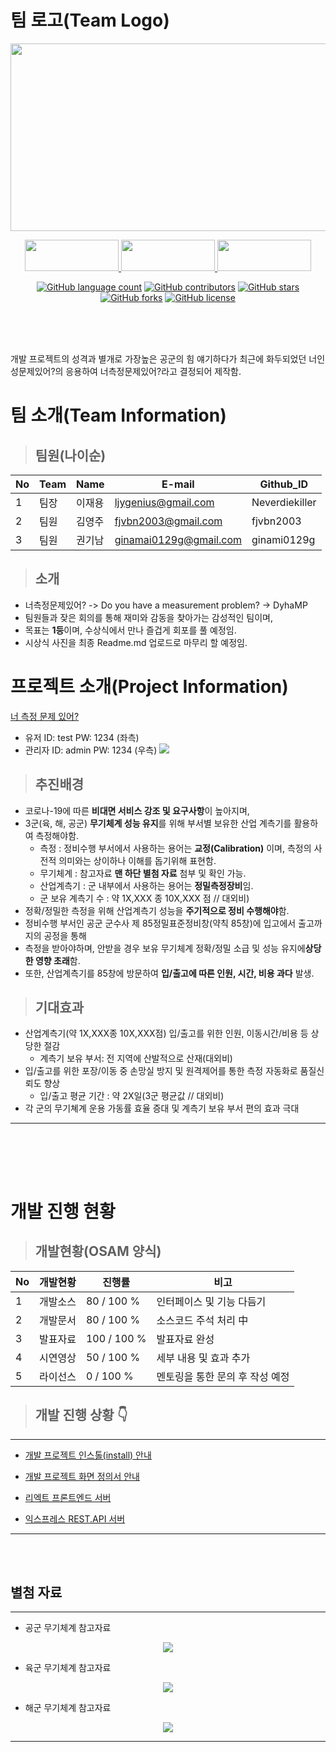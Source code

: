 # 팀 로고(Team Logo)

<p align = "center">
<img src="https://user-images.githubusercontent.com/5003195/95662255-8de88280-0b70-11eb-9b0a-c1d85243c82a.jpg" width="600px" height="300px"></img>
</p>

<p align="center">
	<a href="https://react-front-server.run.goorm.io/">
		<img src="https://user-images.githubusercontent.com/5003195/97741057-82f89080-1b25-11eb-8c50-a85d3dc08416.png" width="150px" height="50px" />
	</a>
	<a href="https://github.com/osamhack2020/WEB_WebbasedAutomatedMeasurementService_Doyouhaveameasurementproblem/files/5466857/Automated.Measurement.Service_UI_define.file.pdf">
		<img src="https://user-images.githubusercontent.com/5003195/97741320-dd91ec80-1b25-11eb-8b41-688cf98f0c94.png" width="150px" height="50px" />
	</a>
	<a href="https://github.com/osamhack2020/WEB_WebbasedAutomatedMeasurementService_Doyouhaveameasurementproblem/files/5466862/_.pdf">
		<img src="https://user-images.githubusercontent.com/5003195/97741108-999ee780-1b25-11eb-976b-d5a59dfa4a7f.png" 
      width="150px" height="50px" />
	</a>
</p>



<p align="center">
	<a href="https://github.com/osamhack2020/WEB_WebbasedAutomatedMeasurementService_Doyouhaveameasurementproblem/search?l=TSX&type=code"><img alt="GitHub language count" src="https://img.shields.io/github/languages/count/osamhack2020/WEB_WebbasedAutomatedMeasurementService_Doyouhaveameasurementproblem"></a>
	<a href="https://github.com/osamhack2020/WEB_WebbasedAutomatedMeasurementService_Doyouhaveameasurementproblem/graphs/contributors"><img alt="GitHub contributors" src="https://img.shields.io/github/contributors/osamhack2020/WEB_WebbasedAutomatedMeasurementService_Doyouhaveameasurementproblem?color=success"></a>
	<a href="https://github.com/osamhack2020/WEB_WebbasedAutomatedMeasurementService_Doyouhaveameasurementproblem/stargazers"><img alt="GitHub stars" src="https://img.shields.io/github/stars/osamhack2020/WEB_WebbasedAutomatedMeasurementService_Doyouhaveameasurementproblem"></a>
	<a href="https://github.com/osamhack2020/WEB_WebbasedAutomatedMeasurementService_Doyouhaveameasurementproblem/network"><img alt="GitHub forks" src="https://img.shields.io/github/forks/osamhack2020/WEB_WebbasedAutomatedMeasurementService_Doyouhaveameasurementproblem"></a>
	<a href="https://github.com/osamhack2020/WEB_WebbasedAutomatedMeasurementService_Doyouhaveameasurementproblem/blob/master/LICENSE"><img alt="GitHub license" src="https://img.shields.io/github/license/osamhack2020/WEB_WebbasedAutomatedMeasurementService_Doyouhaveameasurementproblem"></a>
</p>
<br><br><br>



개발 프로젝트의 성격과 별개로 가장높은 공군의 힘 얘기하다가 최근에 화두되었던 너인성문제있어?의 응용하여 너측정문제있어?라고 결정되어 제작함.

# 팀 소개(Team Information)

> ## 팀원(나이순)

| No  | Team | Name   | E-mail                 | Github_ID      |
| --- | ---- | ------ | ---------------------- | -------------- |
| 1   | 팀장 | 이재용 | ljygenius@gmail.com    | Neverdiekiller |
| 2   | 팀원 | 김영주 | fjvbn2003@gmail.com    | fjvbn2003      |
| 3   | 팀원 | 권기남 | ginamai0129g@gmail.com | ginami0129g    |

> ## 소개

- 너측정문제있어? -> Do you have a measurement problem? -> DyhaMP
- 팀원들과 잦은 회의를 통해 재미와 감동을 찾아가는 감성적인 팀이며,
- 목표는 **1등**이며, 수상식에서 만나 즐겁게 회포를 풀 예정임.
- 시상식 사진을 최종 Readme.md 업로드로 마무리 할 예정임.

# 프로젝트 소개(Project Information)

[너 측정 문제 있어?](https://react-front-server.run.goorm.io/)

- 유저 ID: test PW: 1234 (좌측)
- 관리자 ID: admin PW: 1234 (우측)
  ![](https://github.com/osamhack2020/WEB_WebbasedAutomatedMeasurementService_Doyouhaveameasurementproblem/blob/master/sample2.gif)

> ## 추진배경

- 코로나-19에 따른 **비대면 서비스 강조 및 요구사항**이 높아지며,
- 3군(육, 해, 공군) **무기체계 성능 유지**를 위해 부서별 보유한 산업 계측기를 활용하여 측정해야함.
  - 측정 : 정비수행 부서에서 사용하는 용어는 **교정(Calibration)** 이며, 측정의 사전적 의미와는 상이하나 이해를 돕기위해 표현함.
  - 무기체계 : 참고자료 **맨 하단 별첨 자료** 첨부 및 확인 가능.
  - 산업계측기 : 군 내부에서 사용하는 용어는 **정밀측정장비**임.
  - 군 보유 계측기 수 : 약 1X,XXX 종 10X,XXX 점 // 대외비)
- 정확/정밀한 측정을 위해 산업계측기 성능을 **주기적으로 정비 수행해야**함.
- 정비수행 부서인 공군 군수사 제 85정밀표준정비창(약칙 85창)에 입고에서 출고까지의 공정을 통해
- 측정을 받아야하며, 안받을 경우 보유 무기체계 정확/정밀 소급 및 성능 유지에**상당한 영향 초래**함.
- 또한, 산업계측기를 85창에 방문하여 **입/출고에 따른 인원, 시간, 비용 과다** 발생.

> ## 기대효과

- 산업계측기(약 1X,XXX종 10X,XXX점) 입/출고를 위한 인원, 이동시간/비용 등 상당한 절감
  - 계측기 보유 부서: 전 지역에 산발적으로 산재(대외비)
- 입/출고를 위한 포장/이동 중 손망실 방지 및 원격제어를 통한 측정 자동화로 품질신뢰도 향상
  - 입/출고 평균 기간 : 약 2X일(3군 평균값 // 대외비)
- 각 군의 무기쳬계 운용 가동률 효율 증대 및 계측기 보유 부서 편의 효과 극대

---

## <br></br>

# 개발 진행 현황

> ## 개발현황(OSAM 양식)

| No  | 개발현황 | 진행률      | 비고                            |
| --- | -------- | ----------- | ------------------------------- |
| 1   | 개발소스 | 80 / 100 %  | 인터페이스 및 기능 다듬기       |
| 2   | 개발문서 | 80 / 100 %  | 소스코드 주석 처리 中           |
| 3   | 발표자료 | 100 / 100 % | 발표자료 완성                   |
| 4   | 시연영상 | 50 / 100 %  | 세부 내용 및 효과 추가          |
| 5   | 라이선스 | 0 / 100 %   | 멘토링을 통한 문의 후 작성 예정 |

> ## 개발 진행 상황 👇

---

- [개발 프로젝트 인스톨(install) 안내](INSTALL.md)

- [개발 프로젝트 화면 정의서 안내](/PPT/Automated%20Measurement%20Service_UI_define%20file.pdf)

- [리엑트 프론트엔드 서버](https://react-front-server.run.goorm.io/)

- [익스프레스 REST.API 서버](https://express-server.run.goorm.io/)

---

<br></br>

## 별첨 자료

---

- 공군 무기체계 참고자료

<p align = "center">
<img src="https://user-images.githubusercontent.com/5003195/96949147-2d6b2500-1522-11eb-8d8e-7352bb286923.png"></img>
</p>

- 육군 무기체계 참고자료

<p align = "center">
<img src="https://user-images.githubusercontent.com/5003195/96949293-889d1780-1522-11eb-9f00-c452105b7754.png"></img>
</p>

- 해군 무기체계 참고자료

<p align = "center">
<img src="https://user-images.githubusercontent.com/5003195/96949433-d154d080-1522-11eb-82b2-a169c2c60c9c.png"></img>
</p>

---
